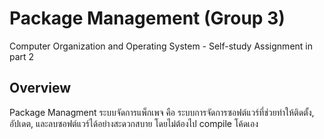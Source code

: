 # Package Management (Group 3)
Computer Organization and Operating System - Self-study Assignment in part 2

## Overview
Package Managment ระบบจัดการแพ็กเพจ คือ ระบบการจัดการซอฟต์แวร์ที่ช่วยทำให้ติดตั้ง, อัปเดต, และลบซอฟต์แวร์ได้อย่างสะดวกสบาย โดยไม่ต้องไป compile โค้ดเอง
